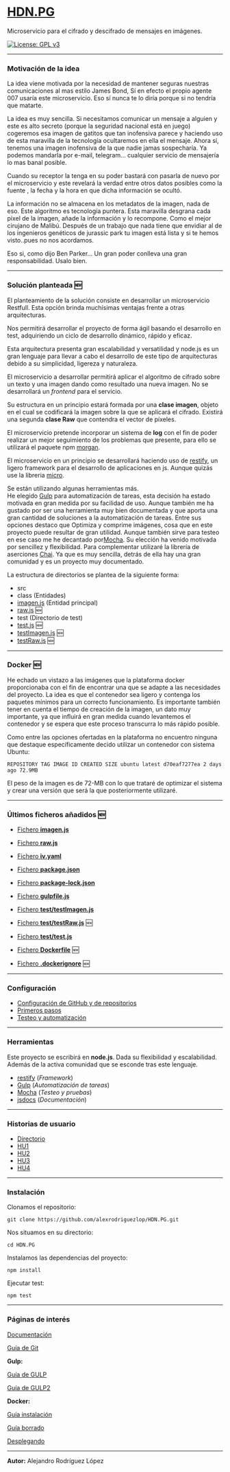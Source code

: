 # [HDN.PG](https://alexrodriguezlop.github.io/HDN.PG/)
Microservicio para el cifrado y descifrado de mensajes en imágenes.

[![License: GPL v3](https://img.shields.io/badge/License-GPLv3-blue.svg)](https://www.gnu.org/licenses/gpl-3.0) 

___
### Motivación de la idea

La idea viene motivada por la necesidad de mantener seguras nuestras comunicaciones al mas estilo James Bond, Sí en efecto el propio agente 007 usaría este microservicio. Eso sí nunca te lo diría porque si no tendría que matarte.

La idea es muy sencilla. Si necesitamos comunicar un mensaje a alguien y este es alto secreto (porque la seguridad nacional está en juego) cogeremos esa imagen de gatitos que tan inofensiva parece y haciendo uso de esta maravilla de la tecnología ocultaremos en ella el mensaje. 
Ahora sí, tenemos una imagen inofensiva de la que nadie jamas sospecharía. Ya podemos mandarla por e-mail, telegram... cualquier servicio de mensajería lo mas banal posible.

Cuando su receptor la tenga en su poder bastará con pasarla de nuevo por el microservicio y este revelará la verdad entre otros datos posibles como la fuente , la fecha y la hora en que dicha información se ocultó.

La información no se almacena en los metadatos de la imagen, nada de eso. Este algoritmo es tecnología puntera.
Esta maravilla desgrana cada píxel de la imagen, añade la información y lo recompone. Como el mejor cirujano de Malibú.
Después de un trabajo que nada tiene que envidiar al de los ingenieros genéticos de jurassic park tu imagen está lista y si te hemos visto..pues no nos acordamos. 

Eso si, como dijo Ben Parker… Un gran poder conlleva una gran responsabilidad. Usalo bien.
___
### Solución planteada :new:
El planteamiento de la solución consiste en desarrollar un microservicio Restfull.
Esta opción brinda muchísimas ventajas frente a otras arquitecturas. 

Nos permitirá desarrollar el proyecto de forma ágil basando el desarrollo en test, adquiriendo un ciclo de desarrollo dinámico, rápido y eficaz.

Esta arquitectura presenta gran escalabilidad y versatilidad y node.js es un gran lenguaje para llevar a cabo el desarrollo de este tipo de arquitecturas debido a su simplicidad, ligereza y naturaleza.

El microservicio a desarrollar permitirá aplicar el algoritmo de cifrado sobre un texto y una imagen dando como resultado una nueva imagen. 
No se desarrollará un *frontend* para el servicio.

Su estructura en un principio estará formada por una **clase imagen**, objeto en el cual se codificará la imagen sobre la que se aplicará el cifrado. 
Existirá una segunda **clase Raw** que contendra el vector de píxeles. 

El microservicio pretende incorporar un sistema de **log** con el fin de poder realizar un mejor seguimiento de los problemas que presente, para ello se utilizará el paquete npm [morgan](https://www.npmjs.com/package/morgan).

El microservicio en un principio se desarrollará haciendo uso de [restify](http://restify.com/), un ligero framework para el desarrollo de aplicaciones en js.
Aunque quizás use la libreria [micro](https://github.com/vercel/micro).

Se están utilizando algunas herramientas más.  
He elegido [Gulp](https://gulpjs.com/) para automatización de tareas, esta decisión ha estado motivada en gran medida por su facilidad de uso. Aunque también me ha gustado por ser una herramienta muy bien documentada y que aporta una gran cantidad de soluciones a la automatización de tareas. 
Entre sus opciones destaco que Optimiza y comprime imágenes, cosa que en este proyecto puede resultar de gran utilidad. Aunque también sirve para testeo en ese caso me he decantado por[Mocha](https://mochajs.org/). Su elección ha venido motivada por sencillez y flexibilidad.
Para complementar utilizaré la librería de aserciones [Chai](https://www.chaijs.com/). Ya que es muy sencilla, detrás de ella hay una gran comunidad y es un proyecto muy documentado.


La estructura de directorios se plantea de la siguiente forma: 
- src
 - class (Entidades) 
  - [imagen.js](https://github.com/alexrodriguezlop/HDN.PG/blob/master/src/class/imagen.js) (Entidad principal)
  - [raw.js](https://github.com/alexrodriguezlop/HDN.PG/blob/master/src/class/raw.js) :new: 
 - test (Directorio de test)
  - [test.js](https://github.com/alexrodriguezlop/HDN.PG/blob/master/test/test.js) :new: 
  - [testImagen.js](https://github.com/alexrodriguezlop/HDN.PG/blob/master/test/testImagen.js) :new: 
  - [testRaw.js](https://github.com/alexrodriguezlop/HDN.PG/blob/master/test/testRaw.js) :new: 

___
### Docker :new:
He echado un vistazo a las imágenes que la plataforma docker proporcionaba con el fin de encontrar una que se adapte a las necesidades del proyecto.
La idea es que el contenedor sea ligero y contenga los paquetes mínimos para un correcto funcionamiento.
Es importante también tener en cuenta el tiempo de creación de la imagen, un dato muy importante, ya que influirá en gran medida cuando levantemos el contenedor y se espera que este proceso transcurra lo más rápido posible. 

Como entre las opciones ofertadas en la plataforma no encuentro ninguna que destaque específicamente decido utilizar un contenedor con sistema Ubuntu:

`REPOSITORY TAG IMAGE ID CREATED SIZE
ubuntu latest d70eaf7277ea 2 days ago 72.9MB
`

El peso de la imagen es de 72-MB con lo que trataré de optimizar el sistema y crear una versión que será la que posteriormente utilizaré.
___
### Últimos ficheros añadidos :new:

- [Fichero **imagen.js**](https://github.com/alexrodriguezlop/HDN.PG/blob/master/src/class/imagen.js)

- [Fichero **raw.js**](https://github.com/alexrodriguezlop/HDN.PG/blob/master/src/class/raw.js) 

- [Fichero **iv.yaml**](https://github.com/alexrodriguezlop/HDN.PG/blob/master/iv.yaml)

- [Fichero **package.json**](https://github.com/alexrodriguezlop/HDN.PG/blob/master/package.json)

- [Fichero **package-lock.json**](https://github.com/alexrodriguezlop/HDN.PG/blob/master/package-lock.json) 
  
- [Fichero **gulpfile.js**](https://github.com/alexrodriguezlop/HDN.PG/blob/master/gulpfile.js) 
  
- [Fichero **test/testImagen.js**](https://github.com/alexrodriguezlop/HDN.PG/blob/master/test/testImagen.js)

- [Fichero **test/testRaw.js**](https://github.com/alexrodriguezlop/HDN.PG/blob/master/test/testRaw.js) :new:
  
- [Fichero **test/test.js**](https://github.com/alexrodriguezlop/HDN.PG/blob/master/test/test.js) 

- [Fichero **Dockerfile**](https://github.com/alexrodriguezlop/HDN.PG/blob/master/Dockerfile) :new:

- [Fichero **.dockerignore**](https://github.com/alexrodriguezlop/HDN.PG/blob/master/.dockerignore) :new:
___
### Configuración 

- [Configuración de GitHub y de repositorios](https://github.com/alexrodriguezlop/HDN.PG/tree/master/docs/configuraci%C3%B3n%20del%20repositorio)
- [Primeros pasos](https://github.com/alexrodriguezlop/HDN.PG/tree/master/docs/Primeros%20pasos)
- [Testeo y automatización](https://github.com/alexrodriguezlop/HDN.PG/tree/master/docs/Testeo%20y%20automatizaci%C3%B3n) 


___
### Herramientas

Este proyecto se escribirá en **node.js**.
Dada su flexibilidad y escalabilidad. Además de la activa comunidad que se esconde tras este lenguaje.

- [restify](http://restify.com/)	(*Framework*)
- [Gulp](https://gulpjs.com/)	(*Automatización de tareas*)
- [Mocha](https://mochajs.org/)		(*Testeo y pruebas*)
- [jsdocs](https://jsdoc.app/)     (*Documentación*)
  
___
### Historias de usuario
- [Directorio](https://github.com/alexrodriguezlop/HDN.PG/blob/master/HU/)
- [HU1](https://github.com/alexrodriguezlop/HDN.PG/blob/master/HU/HU1.md)
- [HU2](https://github.com/alexrodriguezlop/HDN.PG/blob/master/HU/HU2.md)
- [HU3](https://github.com/alexrodriguezlop/HDN.PG/blob/master/HU/HU3.md)
- [HU4](https://github.com/alexrodriguezlop/HDN.PG/blob/master/HU/HU4.md)

___
### Instalación 

Clonamos el repositorio:

`git clone https://github.com/alexrodriguezlop/HDN.PG.git`

Nos situamos en su directorio:

`cd HDN.PG`

Instalamos las dependencias del proyecto:

`npm install` 

Ejecutar test:

`npm test`

___
### Páginas de interés

[Documentación](https://alexrodriguezlop.github.io/HDN.PG/)

[Guía de Git](https://github.com/alexrodriguezlop/HDN.PG/blob/master/docs/Mini%20guias/Git.md)

**Gulp:**

[Guía de GULP](https://frontendlabs.io/1669--gulp-js-en-espanol-tutorial-basico-primeros-pasos-y-ejemplos)

[Guía de GULP2](https://www.adictosaltrabajo.com/2016/04/27/primeros-pasos-con-gulp/)

**Docker:**

[Guía instalación](https://www.hostinger.es/tutoriales/como-instalar-y-usar-docker-en-ubuntu/)

[Guía borrado](https://www.vidaxp.com/tecnologia/como-borrar-imagenes-contenedores-y-volumenes-docker/)

[Desplegando](https://www.digitalocean.com/community/tutorials/how-to-build-a-node-js-application-with-docker-on-ubuntu-20-04)

___

**Autor:** Alejandro Rodríguez López
